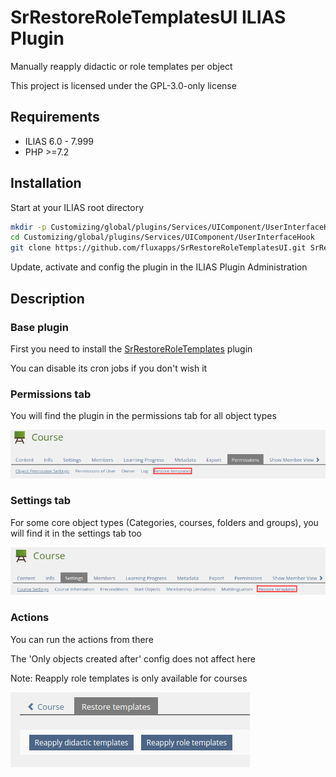 # SrRestoreRoleTemplatesUI ILIAS Plugin

Manually reapply didactic or role templates per object

This project is licensed under the GPL-3.0-only license

## Requirements

* ILIAS 6.0 - 7.999
* PHP >=7.2

## Installation

Start at your ILIAS root directory

```bash
mkdir -p Customizing/global/plugins/Services/UIComponent/UserInterfaceHook
cd Customizing/global/plugins/Services/UIComponent/UserInterfaceHook
git clone https://github.com/fluxapps/SrRestoreRoleTemplatesUI.git SrRestoreRoleTemplatesUI
```

Update, activate and config the plugin in the ILIAS Plugin Administration

## Description

### Base plugin

First you need to install the [SrRestoreRoleTemplates](https://github.com/fluxapps/SrRestoreRoleTemplates) plugin

You can disable its cron jobs if you don't wish it

### Permissions tab

You will find the plugin in the permissions tab for all object types

![Tab permissions](./doc/images/tab_permissions.png)

### Settings tab

For some core object types (Categories, courses, folders and groups), you will find it in the settings tab too

![Tab settings](./doc/images/tab_settings.png)

### Actions

You can run the actions from there

The 'Only objects created after' config does not affect here

Note: Reapply role templates is only available for courses

![UI](./doc/images/ui.png)

